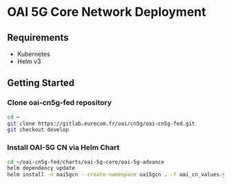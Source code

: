 # OAI 5G Core Network Deployment

## Requirements

- Kubernetes
- Helm v3

## Getting Started

### Clone oai-cn5g-fed repository

```sh
cd ~
git clone https://gitlab.eurecom.fr/oai/cn5g/oai-cn5g-fed.git
git checkout develop
```

### Install OAI-5G CN via Helm Chart

```sh 
cd ~/oai-cn5g-fed/charts/oai-5g-core/oai-5g-advance
helm dependency update
helm install -n oai5gcn --create-namespace oai5gcn . -f oai_cn_values.yaml
```